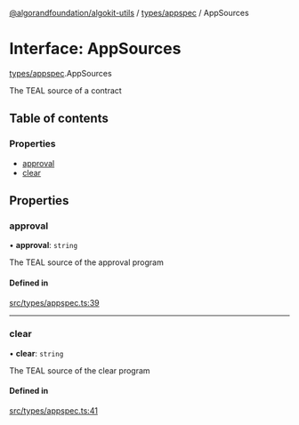 [@algorandfoundation/algokit-utils](../README.md) / [types/appspec](../modules/types_appspec.md) / AppSources

# Interface: AppSources

[types/appspec](../modules/types_appspec.md).AppSources

The TEAL source of a contract

## Table of contents

### Properties

- [approval](types_appspec.AppSources.md#approval)
- [clear](types_appspec.AppSources.md#clear)

## Properties

### approval

• **approval**: `string`

The TEAL source of the approval program

#### Defined in

[src/types/appspec.ts:39](https://github.com/algorandfoundation/algokit-utils-ts/blob/main/src/types/appspec.ts#L39)

___

### clear

• **clear**: `string`

The TEAL source of the clear program

#### Defined in

[src/types/appspec.ts:41](https://github.com/algorandfoundation/algokit-utils-ts/blob/main/src/types/appspec.ts#L41)
